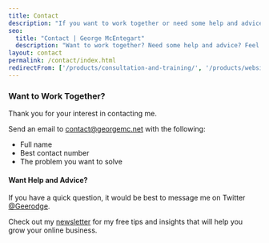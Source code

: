```yaml
---
title: Contact
description: "If you want to work together or need some help and advice, feel free to contact me directly using the details here."
seo:
  title: "Contact | George McEntegart"
  description: "Want to work together? Need some help and advice? Feel free to contact me directly with the details on this page."
layout: contact
permalink: /contact/index.html
redirectFrom: ['/products/consultation-and-training/', '/products/websites-you-can-trust/']
---
```


### Want to Work Together?

Thank you for your interest in contacting me.

Send an email to contact@georgemc.net with the following:

- Full name
- Best contact number
- The problem you want to solve

#### Want Help and Advice?

If you have a quick question, it would be best to message me on Twitter [@Geerodge](https://twitter.com/geerodge).

Check out my [newsletter](/newsletter) for my free tips and insights that will help you grow your online business.